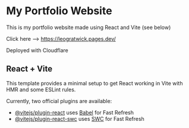 # My Portfolio Website

This is my portfolio website made using React and Vite (see below)

Click here --> <a href="https://leogratwick.pages.dev/" target="_blank"> https://leogratwick.pages.dev/ </a>

Deployed with Cloudflare

[comment]: <> (The netlify website: https://leogratwick.netlify.app/)

<h2>React + Vite</h2>

This template provides a minimal setup to get React working in Vite with HMR and some ESLint rules.

Currently, two official plugins are available:

- [@vitejs/plugin-react](https://github.com/vitejs/vite-plugin-react/blob/main/packages/plugin-react/README.md) uses [Babel](https://babeljs.io/) for Fast Refresh
- [@vitejs/plugin-react-swc](https://github.com/vitejs/vite-plugin-react-swc) uses [SWC](https://swc.rs/) for Fast Refresh
